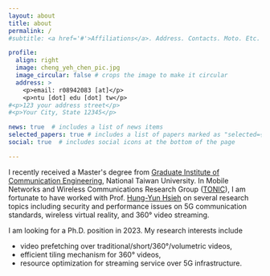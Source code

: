 ```yaml
---
layout: about
title: about
permalink: /
#subtitle: <a href='#'>Affiliations</a>. Address. Contacts. Moto. Etc.

profile:
  align: right
  image: cheng_yeh_chen_pic.jpg
  image_circular: false # crops the image to make it circular
  address: >
    <p>email: r08942083 [at]</p>
    <p>ntu [dot] edu [dot] tw</p>
#<p>123 your address street</p>
#<p>Your City, State 12345</p>

news: true  # includes a list of news items
selected_papers: true # includes a list of papers marked as "selected={true}"
social: true  # includes social icons at the bottom of the page

---
```


I recently received a Master's degree from [Graduate Institute of Communication Engineering](https://comm.ntu.edu.tw), National Taiwan University.
In Mobile Networks and Wireless Communications Research Group ([TONIC](http://tonic.ee.ntu.edu.tw)), I am fortunate to have worked with Prof. [Hung-Yun Hsieh](https://www.ee.ntu.edu.tw/profile1.php?id=306) on several research topics including security and performance issues on 5G communication standards, wireless virtual reality, and 360° video streaming.

I am looking for a Ph.D. position in 2023. My research interests include 
* video prefetching over traditional/short/360°/volumetric videos, 
* efficient tiling mechanism for 360° videos, 
* resource optimization for streaming service over 5G infrastructure.

